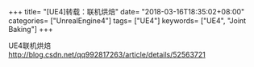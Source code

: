 +++
title= "[UE4]转载：联机烘焙"
date= "2018-03-16T18:35:02+08:00"
categories= ["UnrealEngine4"]
tags= ["UE4"]
keywords= ["UE4", "Joint Baking"]
+++

UE4联机烘焙  
http://blog.csdn.net/qq992817263/article/details/52563721

